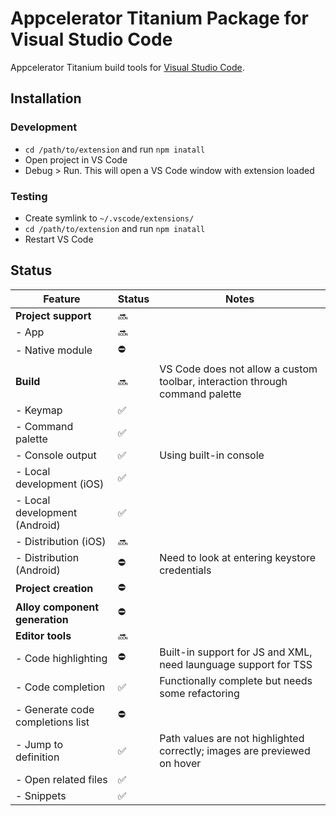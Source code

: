 # Appcelerator Titanium Package for Visual Studio Code

Appcelerator Titanium build tools for [Visual Studio Code](https://code.visualstudio.com).

## Installation 

### Development

* ``cd /path/to/extension`` and run ``npm inatall``
* Open project in VS Code
* Debug > Run. This will open a VS Code window with extension loaded

### Testing

* Create symlink to ``~/.vscode/extensions/``
* ``cd /path/to/extension`` and run ``npm inatall``
* Restart VS Code

## Status

Feature                             | Status    | Notes
---                                 | ---      	| ---
**Project support**                 | 🔜        |
- App                               | 🔜        |
- Native module                     | ⛔️        |
**Build**                           | 🔜        | VS Code does not allow a custom toolbar, interaction through command palette
- Keymap                            | ✅        |
- Command palette                   | ✅        |
- Console output                    | ✅        | Using built-in console
- Local development (iOS)           | ✅        |
- Local development (Android)       | ✅        |
- Distribution (iOS)                | 🔜        |
- Distribution (Android)            | ⛔️        | Need to look at entering keystore credentials
**Project creation**                | ⛔️        |
**Alloy component generation**      | ⛔️        |
**Editor tools**					| 🔜		|
- Code highlighting					| ⛔️		| Built-in support for JS and XML, need launguage support for TSS
- Code completion	                | ✅        | Functionally complete but needs some refactoring
- Generate code completions list    | ⛔️		|
- Jump to definition  	            | ✅		   | Path values are not highlighted correctly; images are previewed on hover
- Open related files                | ✅		   |
- Snippets							| ✅		   |

